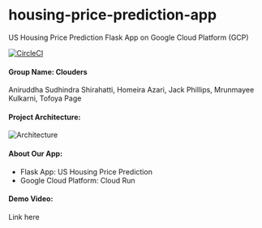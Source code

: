 # housing-price-prediction-app
US Housing Price Prediction Flask App on Google Cloud Platform (GCP)

[![CircleCI](https://circleci.com/gh/anushirahatti/housing-price-prediction-app.svg?style=svg&circle-token=housing-price-prediction-app)](https://circleci.com/gh/anushirahatti/housing-price-prediction-app)

#### Group Name: Clouders
Aniruddha Sudhindra Shirahatti, Homeira Azari, Jack Phillips, Mrunmayee Kulkarni, Tofoya Page

#### Project Architecture:
![Architecture]()

#### About Our App:
- Flask App: US Housing Price Prediction
- Google Cloud Platform: Cloud Run

#### Demo Video:
Link here